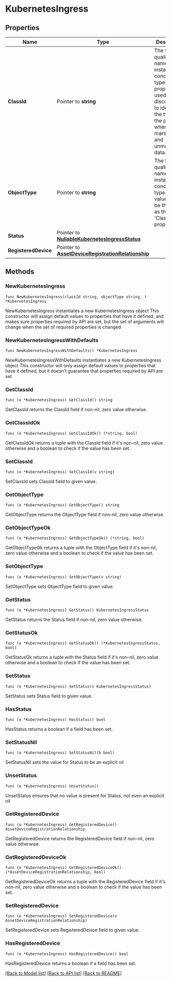 # KubernetesIngress

## Properties

Name | Type | Description | Notes
------------ | ------------- | ------------- | -------------
**ClassId** | Pointer to **string** | The fully-qualified name of the instantiated, concrete type. This property is used as a discriminator to identify the type of the payload when marshaling and unmarshaling data. | [default to "kubernetes.Ingress"]
**ObjectType** | Pointer to **string** | The fully-qualified name of the instantiated, concrete type. The value should be the same as the &#39;ClassId&#39; property. | [default to "kubernetes.Ingress"]
**Status** | Pointer to [**NullableKubernetesIngressStatus**](KubernetesIngressStatus.md) |  | [optional] 
**RegisteredDevice** | Pointer to [**AssetDeviceRegistrationRelationship**](AssetDeviceRegistrationRelationship.md) |  | [optional] 

## Methods

### NewKubernetesIngress

`func NewKubernetesIngress(classId string, objectType string, ) *KubernetesIngress`

NewKubernetesIngress instantiates a new KubernetesIngress object
This constructor will assign default values to properties that have it defined,
and makes sure properties required by API are set, but the set of arguments
will change when the set of required properties is changed

### NewKubernetesIngressWithDefaults

`func NewKubernetesIngressWithDefaults() *KubernetesIngress`

NewKubernetesIngressWithDefaults instantiates a new KubernetesIngress object
This constructor will only assign default values to properties that have it defined,
but it doesn't guarantee that properties required by API are set

### GetClassId

`func (o *KubernetesIngress) GetClassId() string`

GetClassId returns the ClassId field if non-nil, zero value otherwise.

### GetClassIdOk

`func (o *KubernetesIngress) GetClassIdOk() (*string, bool)`

GetClassIdOk returns a tuple with the ClassId field if it's non-nil, zero value otherwise
and a boolean to check if the value has been set.

### SetClassId

`func (o *KubernetesIngress) SetClassId(v string)`

SetClassId sets ClassId field to given value.


### GetObjectType

`func (o *KubernetesIngress) GetObjectType() string`

GetObjectType returns the ObjectType field if non-nil, zero value otherwise.

### GetObjectTypeOk

`func (o *KubernetesIngress) GetObjectTypeOk() (*string, bool)`

GetObjectTypeOk returns a tuple with the ObjectType field if it's non-nil, zero value otherwise
and a boolean to check if the value has been set.

### SetObjectType

`func (o *KubernetesIngress) SetObjectType(v string)`

SetObjectType sets ObjectType field to given value.


### GetStatus

`func (o *KubernetesIngress) GetStatus() KubernetesIngressStatus`

GetStatus returns the Status field if non-nil, zero value otherwise.

### GetStatusOk

`func (o *KubernetesIngress) GetStatusOk() (*KubernetesIngressStatus, bool)`

GetStatusOk returns a tuple with the Status field if it's non-nil, zero value otherwise
and a boolean to check if the value has been set.

### SetStatus

`func (o *KubernetesIngress) SetStatus(v KubernetesIngressStatus)`

SetStatus sets Status field to given value.

### HasStatus

`func (o *KubernetesIngress) HasStatus() bool`

HasStatus returns a boolean if a field has been set.

### SetStatusNil

`func (o *KubernetesIngress) SetStatusNil(b bool)`

 SetStatusNil sets the value for Status to be an explicit nil

### UnsetStatus
`func (o *KubernetesIngress) UnsetStatus()`

UnsetStatus ensures that no value is present for Status, not even an explicit nil
### GetRegisteredDevice

`func (o *KubernetesIngress) GetRegisteredDevice() AssetDeviceRegistrationRelationship`

GetRegisteredDevice returns the RegisteredDevice field if non-nil, zero value otherwise.

### GetRegisteredDeviceOk

`func (o *KubernetesIngress) GetRegisteredDeviceOk() (*AssetDeviceRegistrationRelationship, bool)`

GetRegisteredDeviceOk returns a tuple with the RegisteredDevice field if it's non-nil, zero value otherwise
and a boolean to check if the value has been set.

### SetRegisteredDevice

`func (o *KubernetesIngress) SetRegisteredDevice(v AssetDeviceRegistrationRelationship)`

SetRegisteredDevice sets RegisteredDevice field to given value.

### HasRegisteredDevice

`func (o *KubernetesIngress) HasRegisteredDevice() bool`

HasRegisteredDevice returns a boolean if a field has been set.


[[Back to Model list]](../README.md#documentation-for-models) [[Back to API list]](../README.md#documentation-for-api-endpoints) [[Back to README]](../README.md)


